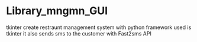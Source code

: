 # Library_mngmn_GUI
tkinter 
create restraunt management system with python
framework used is tkinter
it also sends sms to the customer with Fast2sms API 

